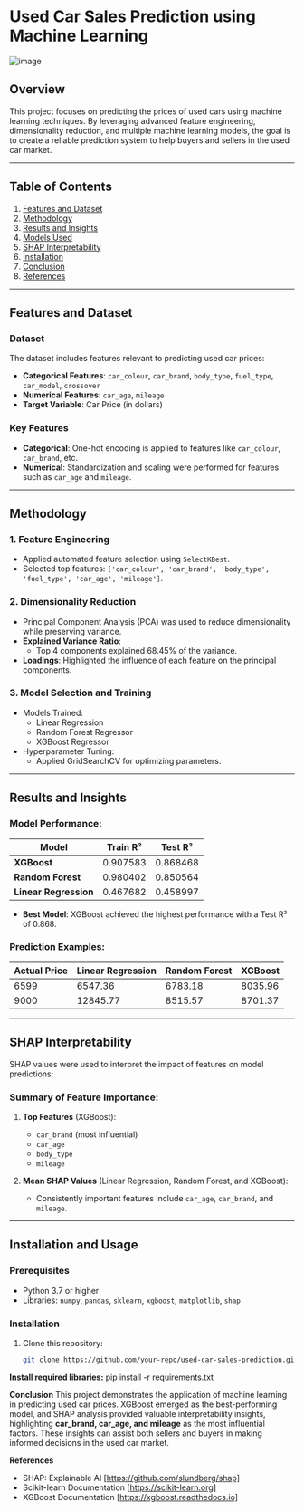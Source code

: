 # Used Car Sales Prediction using Machine Learning

![image](https://github.com/user-attachments/assets/483db985-29c5-4a1f-99a1-7404700d8a1a)


## Overview

This project focuses on predicting the prices of used cars using machine learning techniques. By leveraging advanced feature engineering, dimensionality reduction, and multiple machine learning models, the goal is to create a reliable prediction system to help buyers and sellers in the used car market.

---

## Table of Contents
1. [Features and Dataset](#features-and-dataset)
2. [Methodology](#methodology)
3. [Results and Insights](#results-and-insights)
4. [Models Used](#models-used)
5. [SHAP Interpretability](#shap-interpretability)
6. [Installation](#installation)
7. [Conclusion](#conclusion)
8. [References](#references)

---

## Features and Dataset

### Dataset
The dataset includes features relevant to predicting used car prices:
- **Categorical Features**: `car_colour`, `car_brand`, `body_type`, `fuel_type`, `car_model`, `crossover`
- **Numerical Features**: `car_age`, `mileage`
- **Target Variable**: Car Price (in dollars)

### Key Features
- **Categorical**: One-hot encoding is applied to features like `car_colour`, `car_brand`, etc.
- **Numerical**: Standardization and scaling were performed for features such as `car_age` and `mileage`.

---

## Methodology

### 1. **Feature Engineering**
   - Applied automated feature selection using `SelectKBest`.
   - Selected top features: `['car_colour', 'car_brand', 'body_type', 'fuel_type', 'car_age', 'mileage']`.

### 2. **Dimensionality Reduction**
   - Principal Component Analysis (PCA) was used to reduce dimensionality while preserving variance.
   - **Explained Variance Ratio**:
     - Top 4 components explained 68.45% of the variance.
   - **Loadings**: Highlighted the influence of each feature on the principal components.

### 3. **Model Selection and Training**
   - Models Trained:
     - Linear Regression
     - Random Forest Regressor
     - XGBoost Regressor
   - Hyperparameter Tuning:
     - Applied GridSearchCV for optimizing parameters.

---

## Results and Insights

### Model Performance:
| Model               | Train R²  | Test R²  |
|---------------------|-----------|----------|
| **XGBoost**         | 0.907583  | 0.868468 |
| **Random Forest**   | 0.980402  | 0.850564 |
| **Linear Regression** | 0.467682  | 0.458997 |

- **Best Model**: XGBoost achieved the highest performance with a Test R² of 0.868.

### Prediction Examples:
| Actual Price | Linear Regression | Random Forest | XGBoost |
|--------------|--------------------|---------------|---------|
| 6599         | 6547.36           | 6783.18       | 8035.96 |
| 9000         | 12845.77          | 8515.57       | 8701.37 |

---

## SHAP Interpretability

SHAP values were used to interpret the impact of features on model predictions:
### Summary of Feature Importance:
1. **Top Features** (XGBoost):
   - `car_brand` (most influential)
   - `car_age`
   - `body_type`
   - `mileage`

2. **Mean SHAP Values** (Linear Regression, Random Forest, and XGBoost):
   - Consistently important features include `car_age`, `car_brand`, and `mileage`.

---

## Installation and Usage

### Prerequisites
- Python 3.7 or higher
- Libraries: `numpy`, `pandas`, `sklearn`, `xgboost`, `matplotlib`, `shap`

### Installation
1. Clone this repository:
   ```bash
   git clone https://github.com/your-repo/used-car-sales-prediction.git

**Install required libraries:**
pip install -r requirements.txt

**Conclusion**
This project demonstrates the application of machine learning in predicting used car prices. XGBoost emerged as the best-performing model, and SHAP analysis
provided valuable interpretability insights, highlighting **car_brand, car_age, and mileage** as the most influential factors. These insights can assist 
both sellers and buyers in making informed decisions in the used car market.

**References**
  * SHAP: Explainable AI [https://github.com/slundberg/shap]
  * Scikit-learn Documentation [https://scikit-learn.org]
  * XGBoost Documentation [https://xgboost.readthedocs.io]

